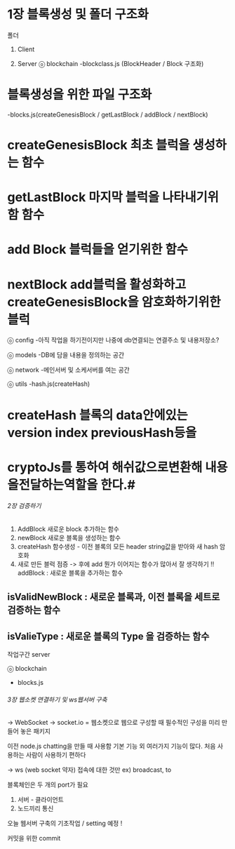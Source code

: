 # 1장 블록생성 및 폴더 구조화

폴더
1. Client

2. Server
ⓞ blockchain
-blockclass.js (BlockHeader / Block 구조화)
# 블록생성을 위한 파일 구조화 #

-blocks.js(createGenesisBlock / getLastBlock / addBlock / nextBlock)
# createGenesisBlock 최초 블럭을 생성하는 함수 #
# getLastBlock 마지막 블럭을 나타내기위함 함수 #
# add Block 블럭들을 얻기위한 함수 #
# nextBlock add블럭을 활성화하고 createGenesisBlock을 암호화하기위한 블럭 #

ⓞ config
-아직 작업을 하기전이지만 나중에 db연결되는 연결주소 및 내용저장소?

ⓞ models
-DB에 담을 내용을 정의하는 공간

ⓞ network
-메인서버 및 소케서버를 여는 공간

ⓞ utils
-hash.js(createHash)
# createHash 블록의 data안에있는 version index previousHash등을 #
# cryptoJs를 통하여 해쉬값으로변환해 내용을전달하는역할을 한다.#

###### 2장 검증하기 #######
1. AddBlock 새로운 block 추가하는 함수
2. newBlock 새로운 블록을 생성하는 함수
3. createHash 함수생성 - 이전 블록의 모든 header string값을 받아와 새 hash 암호화
4. 새로 만든 블럭 점증 -> 후에 add
뭔가 이어지는 함수가 많아서 잘 생각하기 !! 
addBlock : 새로운 블록을 추가하는 함수 
## isValidNewBlock : 새로운 블록과, 이전 블록을 세트로 검증하는 함수 ##
## isValieType : 새로운 블록의 Type 을 검증하는 함수 ##

작업구간
server

ⓞ blockchain
- blocks.js


###### 3장 웹소켓 연결하기 및 ws웹서버 구축 #######
-> WebSocket 
-> socket.io = 웹소켓으로 웹으로 구성할 때 필수적인 구성을 미리 만들어 놓은 패키지 

   이전 node.js chatting을 만들 때 사용함
   기본 기능 외 여러가지 기능이 많다. 
   처음 사용하는 사람이 사용하기 편하다

-> ws (web socket 약자) 
   접속에 대한 것만 ex) broadcast, to 

 

블록체인은 두 개의 port가 필요

1) 서버 - 클라이언트 
2) 노드끼리 통신 

 

오늘 웹서버 구축의 기초작업 / setting 예정 ! 

커밋을 위한 commit

